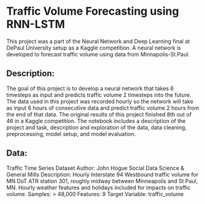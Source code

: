 # Traffic Volume Forecasting using RNN-LSTM
 This project was a part of the Neural Network and Deep Learning final at DePaul University setup as a Kaggle competition. A neural network is developed to forecast traffic volume using data from Minnapolis-St.Paul.

## Description:
The goal of this project is to develop a neural network that takes 6 timesteps as input and predicts traffic volume 2 timesteps into the future.
The data used in this project was recorded hourly so the network will take as input 6 hours of consecutive data and predict traffic volume 2 hours from the end of that data.
The original results of this project finished 8th out of 46 in a Kaggle competition.
The notebook includes a description of the project and task, description and exploration of the data, data cleaning, preprocessing, model setup, and model evaluation.

## Data:
Traffic Time Series Dataset
Author: John Hogue Social Data Science & General Mills
Description: Hourly Interstate 94 Westbound traffic volume for MN DoT ATR station 301, roughly midway between Minneapolis and St Paul, MN. Hourly weather features and holidays included for impacts on traffic volume.
Samples: > 48,000
Features: 9
Target Variable: traffic_volume